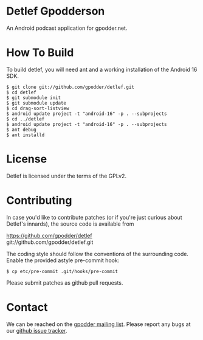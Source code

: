 Detlef Gpodderson
=================

An Android podcast application for gpodder.net.

How To Build
============

To build detlef, you will need ant and a working installation
of the Android 16 SDK.

    $ git clone git://github.com/gpodder/detlef.git
    $ cd detlef
    $ git submodule init
    $ git submodule update
    $ cd drag-sort-listview
    $ android update project -t "android-16" -p . --subprojects
    $ cd ../detlef
    $ android update project -t "android-16" -p . --subprojects
    $ ant debug
    $ ant installd

License
=======

Detlef is licensed under the terms of the GPLv2.

Contributing
============

In case you'd like to contribute patches (or if you're just curious
about Detlef's innards), the source code is available from

https://github.com/gpodder/detlef <br/>
git://github.com/gpodder/detlef.git

The coding style should follow the conventions of the surrounding
code. Enable the provided astyle pre-commit hook:

    $ cp etc/pre-commit .git/hooks/pre-commit

Please submit patches as github pull requests.

Contact
=======

We can be reached on the [gpodder mailing list](http://wiki.gpodder.org/wiki/Mailing_List).
Please report any bugs at our [github issue tracker](https://github.com/gpodder/detlef/issues).
